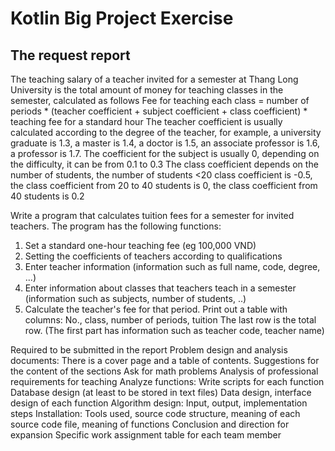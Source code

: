 # Kotlin Big Project Exercise
## The request report
The teaching salary of a teacher invited for a semester at Thang Long University is the total amount of money for teaching classes in the semester, calculated as follows
Fee for teaching each class = number of periods * (teacher coefficient + subject coefficient + class coefficient) * teaching fee for a standard hour
The teacher coefficient is usually calculated according to the degree of the teacher, for example, a university graduate is 1.3, a master is 1.4, a doctor is 1.5, an associate professor is 1.6, a professor is 1.7.
The coefficient for the subject is usually 0, depending on the difficulty, it can be from 0.1 to 0.3
The class coefficient depends on the number of students, the number of students <20 class coefficient is -0.5, the class coefficient from 20 to 40 students is 0, the class coefficient from 40 students is 0.2

Write a program that calculates tuition fees for a semester for invited teachers. The program has the following functions:

1. Set a standard one-hour teaching fee (eg 100,000 VND)
2. Setting the coefficients of teachers according to qualifications
3. Enter teacher information (information such as full name, code, degree, ...)
4. Enter information about classes that teachers teach in a semester (information such as subjects, number of students, ..)
5. Calculate the teacher's fee for that period. Print out a table with columns: No., class, number of periods, tuition The last row is the total row. (The first part has information such as teacher code, teacher name)

Required to be submitted in the report
Problem design and analysis documents: There is a cover page and a table of contents. Suggestions for the content of the sections
Ask for math problems
Analysis of professional requirements for teaching
Analyze functions: Write scripts for each function
Database design (at least to be stored in text files)
Data design, interface design of each function
Algorithm design: Input, output, implementation steps
Installation: Tools used, source code structure, meaning of each source code file, meaning of functions
Conclusion and direction for expansion
Specific work assignment table for each team member
